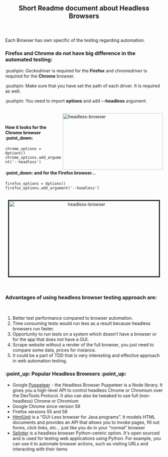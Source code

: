 <html>

<head>

</head>

<header>
<h2><b>Short Readme document about Headless Browsers</b></h2>
</header>

<body>
<p>Each Browser has own specific of the testing regarding automation.</p>

<h3>Firefox and Chrome do not have big difference in the automated testing:</h3>

<p>:pushpin: <i>Geckodriver</i> is required for the <b>Firefox</b> and <i>chromedriver</i> is required for the <b>Chrome</b> browser.</p>
<p>:pushpin: Make sure that you have set the path of each driver. It is required as well.</p>
<p>:pushpin: You need to import <b>options</b> and add <b>--headless</b> argument.</p>
<br>

<div class="container">
    <div class="row">        
        <div class="col-md-4 col-xs-12" style="float: right">
            <a href="https://github.com/SviatoslavBordovski/Headless_Browsers_Automation">
            <img border-radius="3px" alt="headless-browser" src="https://www.multidots.com/wp-content/uploads/2018/07/Headless-browser.jpg" width="320" height="180">
            </a>
        </div>
        <br>
        <div>
            <h4>How it looks for the Chrome browser :point_down:</h4>
            <code>chrome_options = Options()</code>
            <br>
            <code>chrome_options.add_argument('--headless')</code>
            <br>
            <h4>:point_down: and for the Firefox browser...</h4>
            <code>firefox_options = Options()</code>
            <br>
            <code>firefox_options.add_argument('--headless')</code>
        </div>
   </div>
</div>

<br>
<p align="center" display="block" margin-left="auto margin-right="auto">
<a href="https://github.com/SviatoslavBordovski/Headless_Browsers_Automation">
<img border="3" alt="headless-browser" src="https://www.multidots.com/wp-content/uploads/2018/07/Headless-browser.jpg" width="480" height="240">
</a>
</p>
<br>
<h3>Advantages of using <b>headless</b> browser testing approach are:</h3>
<br>
<ol>
   <li>Better test performance compared to browser automation.</li>
   <li>Time consuming tests would run less as a result because headless browsers run faster.</li>
   <li>Opportunity to run tests on a system which doesn’t have a browser or for the app that does not have a GUI.</li>
   <li>Scrape website without a render of the full browser, you just need to compare some data, prices for instance.</li>
   <li>It could be a part of TDD that is very interesting and effective approach in web automation testing.</li>
</ol>

<h3>:point_up:	Popular Headless Browsers :point_up:</h3>
<ul>
   <li>Google <a href="https://developers.google.com/web/tools/puppeteer/">Puppeteer</a> - the Headless Browser Puppeteer is    a Node library. It gives you a high-level API to control headless Chrome or Chromium over the DevTools Protocol. It also      can also be tweaked to use full (non-headless) Chrome or Chromium</li>
   <li>Google Chrome since version 59</li>
   <li>Firefox versions 55 and 56</li>
   <li><a href="http://htmlunit.sourceforge.net/">HtmlUnit</a> is a “GUI-Less browser for Java programs”. It models HTML        documents and provides an API that allows you to invoke pages, fill out forms, click links, etc… just like you do in          your “normal” browser</li>
   <li><a href="https://splinter.readthedocs.io/en/latest/">Splinter</a> is a headless browser Python-centric option.  It's      open sourced and is used for testing web applications using Python.  For example, you can use it to automate browser          actions, such as visiting URLs and interacting with their items</li>
</ul>
</body>
</html>

